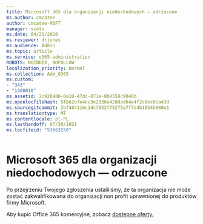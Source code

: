 ```yaml
---
title: Microsoft 365 dla organizacji niedochodowych — odrzucone
ms.author: cmcatee
author: cmcatee-MSFT
manager: scotv
ms.date: 04/21/2020
ms.reviewer: drjones
ms.audience: Admin
ms.topic: article
ms.service: o365-administration
ROBOTS: NOINDEX, NOFOLLOW
localization_priority: Normal
ms.collection: Adm_O365
ms.custom:
- "343"
- "1500010"
ms.assetid: 2c928480-0a18-47dc-871e-8b8558c9048b
ms.openlocfilehash: 5fb62efe4ec3e2336e42ddadb4e4f2c8ec0ca43d
ms.sourcegitcommit: 2bf484116c1dc7032f75275a7f7e4b1554b080e1
ms.translationtype: MT
ms.contentlocale: pl-PL
ms.lasthandoff: 07/30/2021
ms.locfileid: "53663250"
---
```

# <a name="microsoft-365-for-nonprofits---declined"></a>Microsoft 365 dla organizacji niedochodowych — odrzucone

Po przejrzeniu Twojego zgłoszenia ustaliliśmy, że ta organizacja nie może zostać zakwalifikowana do organizacji non profit uprawnionej do produktów firmy Microsoft.
  
Aby kupić Office 365 komercyjne, zobacz [dostępne oferty.](https://portal.office.com/AdminPortal/Home)
